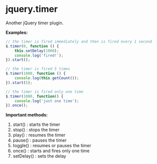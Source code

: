 jquery.timer
============

Another jQuery timer plugin.

**Examples:**

```JavaScript
// the timer is fired immediately and then is fired every 1 second
$.timer(0, function () {
    this.setDelay(1000);
    console.log('fired!');
}).start();
```

```JavaScript
// the timer is fired 5 times
$.timer(1000, function () {
    console.log(this.getCount());
}).start(5);
```

```JavaScript
// the timer is fired only one time
$.timer(1000, function() {
    console.log('just one time');
}).once();
```

**Important methods:**

1. start()    : starts the timer
2. stop()     : stops the timer
3. play()     : resumes the timer
4. pause()    : pauses the timer
5. toggle()   : resumes or pauses the timer
6. once()     : starts and fires only one time
7. setDelay() : sets the delay
